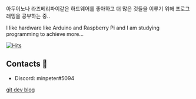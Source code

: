 
아두이노나 라즈베리파이같은 하드웨어를 좋아하고 더 많은 것들을 이루기 위해 프로그래밍을 공부하는 중..

I like hardware like Arduino and Raspberry Pi and I am studying programming to achieve more...



[![Hits](https://hits.seeyoufarm.com/api/count/incr/badge.svg?url=https%3A%2F%2Fgithub.com%2Fminpeter&count_bg=%23FF0000&title_bg=%23000000&icon=humblebundle.svg&icon_color=%23FFFFFF&title=visitant&edge_flat=false)](https://hits.seeyoufarm.com)


## Contacts :postbox:
- Discord: minpeter#5094

[git dev blog](https://minpeter.github.io)
